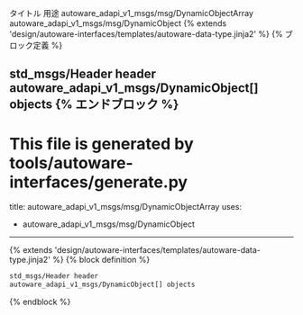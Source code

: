タイトル	用途
autoware_adapi_v1_msgs/msg/DynamicObjectArray
autoware_adapi_v1_msgs/msg/DynamicObject
{% extends 'design/autoware-interfaces/templates/autoware-data-type.jinja2' %} {% ブロック定義 %}

std_msgs/Header header
autoware_adapi_v1_msgs/DynamicObject[] objects
{% エンドブロック %}
---
# This file is generated by tools/autoware-interfaces/generate.py
title: autoware_adapi_v1_msgs/msg/DynamicObjectArray
uses:
  - autoware_adapi_v1_msgs/msg/DynamicObject
---

{% extends 'design/autoware-interfaces/templates/autoware-data-type.jinja2' %}
{% block definition %}

```txt
std_msgs/Header header
autoware_adapi_v1_msgs/DynamicObject[] objects
```

{% endblock %}
